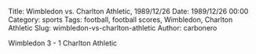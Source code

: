 Title: Wimbledon vs. Charlton Athletic, 1989/12/26
Date: 1989/12/26 00:00
Category: sports
Tags: football, football scores, Wimbledon, Charlton Athletic
Slug: wimbledon-vs-charlton-athletic
Author: carbonero


Wimbledon 3 - 1 Charlton Athletic
